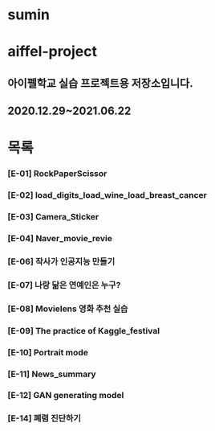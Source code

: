 # sumin

# aiffel-project
## 아이펠학교 실습 프로젝트용 저장소입니다.
## 2020.12.29~2021.06.22
# 목록 
### [E-01] RockPaperScissor
### [E-02] load_digits_load_wine_load_breast_cancer
### [E-03] Camera_Sticker
### [E-04] Naver_movie_revie
### [E-06] 작사가 인공지능 만들기
### [E-07] 나랑 닮은 연예인은 누구?
### [E-08] Movielens 영화 추천 실습
### [E-09] The practice of Kaggle_festival
### [E-10] Portrait mode
### [E-11] News_summary
### [E-12] GAN generating model
### 
### [E-14] 폐렴 진단하기
